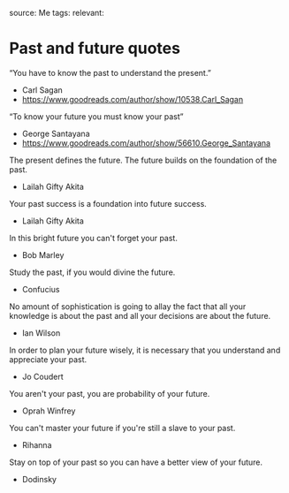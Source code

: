 source: Me
tags: 
relevant: 

# Past and future quotes

“You have to know the past to understand the present.”
- Carl Sagan
- https://www.goodreads.com/author/show/10538.Carl_Sagan

“To know your future you must know your past”
- George Santayana
- https://www.goodreads.com/author/show/56610.George_Santayana

The present defines the future. The future builds on the foundation of the past.     
- Lailah Gifty Akita

Your past success is a foundation into future success.     
- Lailah Gifty Akita

In this bright future you can't forget your past.     
- Bob Marley

Study the past, if you would divine the future.     
- Confucius

No amount of sophistication is going to allay the fact that all your knowledge is about the past and all your decisions are about the future.     
- Ian Wilson

In order to plan your future wisely, it is necessary that you understand and appreciate your past.     
- Jo Coudert

You aren't your past, you are probability of your future.     
- Oprah Winfrey

You can't master your future if you're still a slave to your past.     
- Rihanna

Stay on top of your past so you can have a better view of your future.     
- Dodinsky

